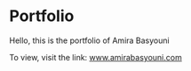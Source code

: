 # Portfolio

Hello, this is the portfolio of Amira Basyouni

To view, visit the link: www.amirabasyouni.com
